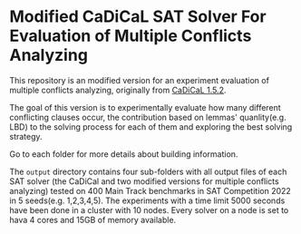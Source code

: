 
Modified CaDiCaL SAT Solver For Evaluation of Multiple Conflicts Analyzing
===============================================================================

This repository is an modified version for an experiment evaluation of multiple conflicts analyzing, originally from [CaDiCaL 1.5.2](https://github.com/arminbiere/cadical.git).

The goal of this version is to experimentally evaluate how many different conflicting clauses occur, the contribution based on lemmas' quanlity(e.g. LBD) to the solving process for each of them and exploring the best solving strategy.

Go to each folder for more details about building information. 

The `output` directory contains four sub-folders with all output files of each SAT solver (the CaDiCal and two modified versions for multiple conflicts analyzing) tested on 400 Main Track benchmarks in SAT Competition 2022 in 5 seeds(e.g. 1,2,3,4,5). 
The experiments with a time limit 5000 seconds have been done in a cluster with 10 nodes. Every solver on a node is set to hava 4 cores and 15GB of memory available.
